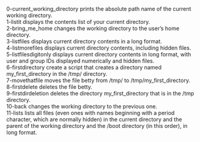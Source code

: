 0-current_working_directory prints the absolute path name of the current working directory. <br />
1-listit displays the contents list of your current directory. <br />
2-bring_me_home changes the working directory to the user’s home directory. <br />
3-listfiles displays current directory contents in a long format. <br />
4-listmorefiles displays current directory contents, including hidden files. <br />
5-listfilesdigitonly displays current directory contents in long format, with user and group IDs displayed numerically and hidden files. <br />
6-firstdirectory create a script that creates a directory named my_first_directory in the /tmp/ directory. <br />
7-movethatfile moves the file betty from /tmp/ to /tmp/my_first_directory. <br />
8-firstdelete deletes the file betty. <br />
9-firstdirdeletion deletes the directory my_first_directory that is in the /tmp directory. <br />
10-back changes the working directory to the previous one. <br />
11-lists lists all files (even ones with names beginning with a period character, which are normally hidden) in the current directory and the parent of the working directory and the /boot directory (in this order), in long format. <br />
